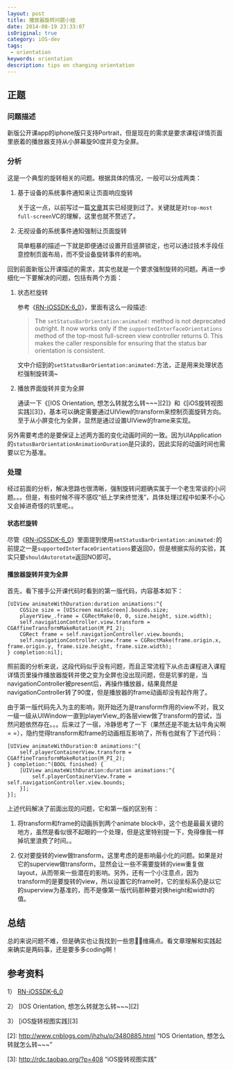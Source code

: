 ```yaml
---
layout: post
title: 播放器旋转问题小结
date: 2014-08-19 23:33:07
isOriginal: true
category: iOS-dev
tags:
 - orientation
keywords: orientation
description: tips on changing orientation
---
```



## 正题

### 问题描述

新版公开课app的iphone版只支持Portrait，但是现在的需求是要求课程详情页面里嵌着的播放器支持从小屏幕旋90度并变为全屏。

### 分析

这是一个典型的旋转相关的问题。根据具体的情况，一般可以分成两类：

1. 基于设备的系统事件通知来让页面响应旋转
	
	关于这一点，以前写过一篇[文章](https://ddrccw.github.io/2012/12/03/upgrade-to-ios6/)其实已经提到过了。关键就是对`top-most full-screen`VC的理解，这里也就不赘述了。

2. 无视设备的系统事件通知强制让页面旋转

	简单粗暴的描述一下就是即便通过设置开启竖屏锁定，也可以通过技术手段任意控制页面布局，而不受设备旋转事件的影响。
	
回到前面新版公开课描述的需求，其实也就是一个要求强制旋转的问题。再进一步细化一下要解决的问题，包括有两个方面：

1. 状态栏旋转

	参考《[RN-iOSSDK-6_0][1]》，里面有这么一段描述:
	
	>The `setStatusBarOrientation:animated:` method is not deprecated outright. It now works only if the `supportedInterfaceOrientations` method of the top-most full-screen view controller returns 0. This makes the caller responsible for ensuring that the status bar orientation is consistent.

	文中介绍到的`setStatusBarOrientation:animated:`方法，正是用来处理状态栏强制旋转滴~

2. 播放界面旋转并变为全屏

	通读一下《[IOS Orientation, 想怎么转就怎么转~~~][2]》和《[iOS旋转视图实践][3]》，基本可以确定需要通过UIView的transform来控制页面旋转方向。至于从小屏变化为全屏，显然是通过设置UIView的frame来实现。

另外需要考虑的是要保证上述两方面的变化动画时间的一致。因为UIApplication的`statusBarOrientationAnimationDuration`是只读的，因此实际的动画时间也需要以它为基准。

### 处理

经过前面的分析，解决思路也很清晰，强制旋转问题确实属于一个老生常谈的小问题。。。但是，有些时候不得不感叹“纸上学来终觉浅”，具体处理过程中如果不小心又会掉进奇怪的坑里呢。。

#### 状态栏旋转

尽管《[RN-iOSSDK-6_0][1]》里面提到使用`setStatusBarOrientation:animated:`的前提之一是`supportedInterfaceOrientations`要返回0，但是根据实际的实验，其实只要`shouldAutorotate`返回NO即可。

#### 播放器旋转并变为全屏

首先，看下接手公开课代码时看到的第一版代码，内容基本如下：

```objc
[UIView animateWithDuration:duration animations:^{
	CGSize size = [UIScreen mainScreen].bounds.size;
    playerView_.frame = CGRectMake(0, 0, size.height, size.width);
    self.navigationController.view.transform = CGAffineTransformMakeRotation(M_PI_2);
    CGRect frame = self.navigationController.view.bounds;
    self.navigationController.view.frame = CGRectMake(frame.origin.x, frame.origin.y, frame.size.height, frame.size.width);
} completion:nil];
```

照前面的分析来说，这段代码似乎没有问题，而且正常流程下从点击课程进入课程详情页里操作播放器旋转并使之变为全屏也没出现问题，但是坑爹的是，当navigationController被present后，再操作播放器，结果竟然是navigationController转了90度，但是播放器的frame动画却没有起作用了。

由于第一版代码先入为主的影响，刚开始还为是transform作用的view不对，我又一级一级从UIWindow一直到playerView_的各层view做了transform的尝试，当然问题依然存在。。。后来过了一宿，冷静思考了一下（果然还是不能太钻牛角尖啊= =），隐约觉得transform和frame的动画相互影响了，所有也就有了下述代码：

```objc
[UIView animateWithDuration:0 animations:^{
	self.playerContainerView.transform = CGAffineTransformMakeRotation(M_PI_2);
} completion:^(BOOL finished) {
	[UIView animateWithDuration:duration animations:^{
		self.playerContainerView.frame = self.navigationController.view.bounds;
	}];
}];
```

上述代码解决了前面出现的问题，它和第一版的区别有：

1. 将transform和frame的动画拆到两个animate block中，这个也是最最关键的地方，虽然是看似很不起眼的一个处理，但是这里特别提一下，免得像我一样掉坑里浪费了时间。。

2. 仅对要旋转的view做transform，这里考虑的是影响最小化的问题。如果是对它的superview做transform，显然会让一些不需要旋转的view重复做layout，从而带来一些潜在的影响。另外，还有一个小注意点，因为transform的是要旋转的view，所以设置它的frame时，它的坐标系仍是以它的superview为基准的，而不是像第一版代码那种要对换height和width的值。

## 总结
	
总的来说问题不难，但是确实也让我找到一些思维痛点。看文章理解和实践起来确实是两码事，还是要多多coding啊！

## 参考资料

1） [RN-iOSSDK-6_0][1] 

2） [IOS Orientation, 想怎么转就怎么转~~~][2]

3） [iOS旋转视图实践][3]


[1]: https://developer.apple.com/LIBRARY/ios/releasenotes/General/RN-iOSSDK-6_0/index.html    "RN-iOSSDK-6_0"

[2]: http://www.cnblogs.com/jhzhu/p/3480885.html “IOS Orientation, 想怎么转就怎么转~~~”

[3]: http://rdc.taobao.org/?p=408 “iOS旋转视图实践”

